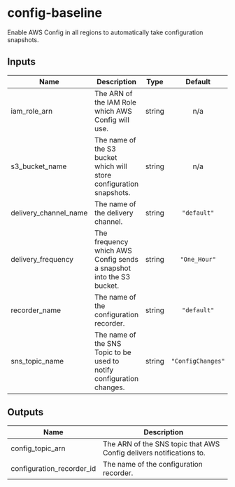 # config-baseline

Enable AWS Config in all regions to automatically take configuration snapshots.

## Inputs

| Name | Description | Type | Default | Required |
|------|-------------|:----:|:-----:|:-----:|
| iam\_role\_arn | The ARN of the IAM Role which AWS Config will use. | string | n/a | yes |
| s3\_bucket\_name | The name of the S3 bucket which will store configuration snapshots. | string | n/a | yes |
| delivery\_channel\_name | The name of the delivery channel. | string | `"default"` | no |
| delivery\_frequency | The frequency which AWS Config sends a snapshot into the S3 bucket. | string | `"One_Hour"` | no |
| recorder\_name | The name of the configuration recorder. | string | `"default"` | no |
| sns\_topic\_name | The name of the SNS Topic to be used to notify configuration changes. | string | `"ConfigChanges"` | no |

## Outputs

| Name | Description |
|------|-------------|
| config\_topic\_arn | The ARN of the SNS topic that AWS Config delivers notifications to. |
| configuration\_recorder\_id | The name of the configuration recorder. |

